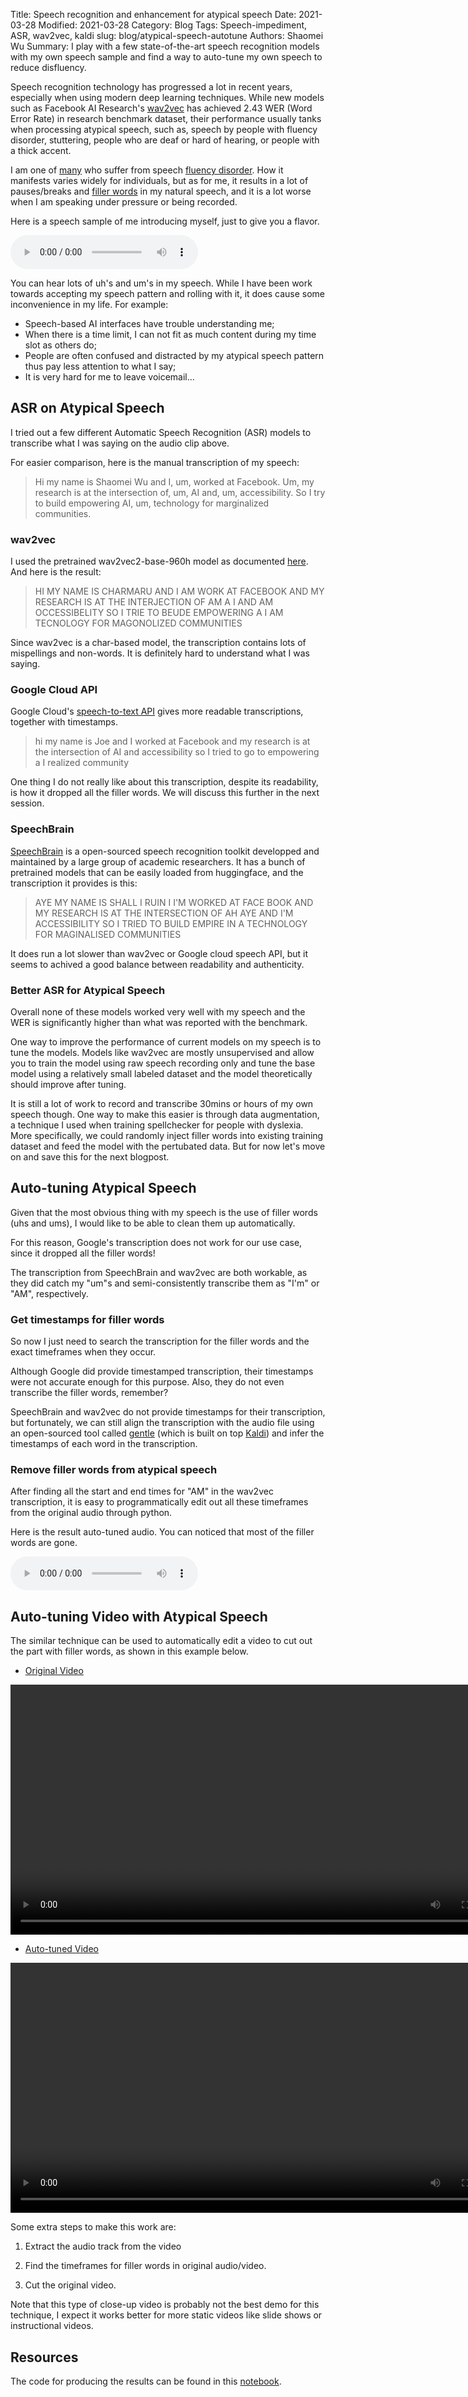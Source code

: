 Title: Speech recognition and enhancement for atypical speech
Date: 2021-03-28
Modified: 2021-03-28
Category: Blog
Tags: Speech-impediment, ASR, wav2vec, kaldi
slug: blog/atypical-speech-autotune
Authors: Shaomei Wu
Summary: I play with a few state-of-the-art speech recognition models with my own speech sample and find a way to auto-tune my own speech to reduce disfluency.

Speech recognition technology has progressed a lot in recent years, especially when using modern deep learning techniques. While new models such as Facebook AI Research's [wav2vec](https://github.com/pytorch/fairseq/tree/master/examples/wav2vec) has achieved 2.43 WER (Word Error Rate) in research benchmark dataset, their performance usually tanks when processing atypical speech, such as, speech by people with fluency disorder, stuttering, people who are deaf or hard of hearing, or people with a thick accent. 

I am one of [many](https://twitter.com/kenjilopezalt/status/1295630888600928258) who suffer from speech [fluency disorder](https://www.asha.org/practice-portal/clinical-topics/fluency-disorders/). How it manifests varies widely for individuals, but as for me, it results in a lot of pauses/breaks and [filler words](https://en.wikipedia.org/wiki/Speech_disfluency#Fillers) in my natural speech, and it is a lot worse when I am speaking under pressure or being recorded.

Here is a speech sample of me introducing myself, just to give you a flavor.

<audio controls>
<source src="{static}/media/short_intro.wav">
Audio element failed...
</audio>


You can hear lots of uh's and um's in my speech. While I have been work towards accepting my speech pattern and rolling with it, it does cause some inconvenience in my life. For example:

- Speech-based AI interfaces have trouble understanding me;
- When there is a time limit, I can not fit as much content during my time slot as others do;
- People are often confused and distracted by my atypical speech pattern thus pay less attention to what I say;
- It is very hard for me to leave voicemail... 

## ASR on Atypical Speech

I tried out a few different Automatic Speech Recognition (ASR) models to transcribe what I was saying on the audio clip above. 

For easier comparison, here is the manual transcription of my speech:

> Hi my name is Shaomei Wu and I, um, worked at Facebook. Um, my research is at the intersection of, um, AI and, um, accessibility. So I try to build empowering AI, um, technology for marginalized communities. 

### wav2vec

I used the pretrained wav2vec2-base-960h model as documented [here](https://github.com/pytorch/fairseq/blob/master/examples/wav2vec/README.md#use-wav2vec-20-with-transformers). And here is the result:

> HI MY NAME IS CHARMARU AND I AM WORK AT FACEBOOK AND MY RESEARCH IS AT THE INTERJECTION OF AM A I AND AM OCCESSIBELITY SO I TRIE TO BEUDE EMPOWERING A I AM TECNOLOGY FOR MAGONOLIZED COMMUNITIES


Since wav2vec is a char-based model, the transcription contains lots of mispellings and non-words. It is definitely hard to understand what I was saying. 

### Google Cloud API

Google Cloud's [speech-to-text API](https://cloud.google.com/speech-to-text/docs/async-time-offsets) gives more readable transcriptions, together with timestamps.

> hi my name is Joe and I worked at Facebook and my research is at the intersection of AI and accessibility so I tried to go to empowering a I realized community
  
One thing I do not really like about this transcription, despite its readability, is how it dropped all the filler words. We will discuss this further in the next session.


### SpeechBrain

[SpeechBrain](https://speechbrain.github.io/about.html) is a open-sourced speech recognition toolkit developped and maintained by a large group of academic researchers. It has a bunch of pretrained models that can be easily loaded from huggingface, and the transcription it provides is this:

> AYE MY NAME IS SHALL I RUIN I I'M WORKED AT FACE BOOK AND MY RESEARCH IS AT THE INTERSECTION OF AH AYE AND I'M ACCESSIBILITY SO I TRIED TO BUILD EMPIRE IN A TECHNOLOGY FOR MAGINALISED COMMUNITIES

It does run a lot slower than wav2vec or Google cloud speech API, but it seems to achived a good balance between readability and authenticity.


### Better ASR for Atypical Speech

Overall none of these models worked very well with my speech and the WER is significantly higher than what was reported with the benchmark.

One way to improve the performance of current models on my speech is to tune the models. Models like wav2vec are mostly unsupervised and allow you to train the model using raw speech recording only and tune the base model using a relatively small labeled dataset and the model theoretically should improve after tuning.

It is still a lot of work to record and transcribe 30mins or hours of my own speech though. One way to make this easier is through data augmentation, a technique I used when training spellchecker for people with dyslexia. More specifically, we could randomly inject filler words into existing training dataset and feed the model with the pertubated data. But for now let's move on and save this for the next blogpost.

## Auto-tuning Atypical Speech

Given that the most obvious thing with my speech is the use of filler words (uhs and ums), I would like to be able to clean them up automatically.

For this reason, Google's transcription does not work for our use case, since it dropped all the filler words! 

The transcription from SpeechBrain and wav2vec are both workable, as they did catch my "um"s and semi-consistently transcribe them as "I'm" or "AM", respectively. 

### Get timestamps for filler words

So now I just need to search the transcription for the filler words and the exact timeframes when they occur. 

Although Google did provide timestamped transcription, their timestamps were not accurate enough for this purpose. Also, they do not even transcribe the filler words, remember?


SpeechBrain and wav2vec do not provide timestamps for their transcription, but fortunately, we can still align the transcription with the audio file using an open-sourced tool called [gentle](https://github.com/lowerquality/gentle/) (which is built on top [Kaldi](https://github.com/kaldi-asr/kaldi)) and infer the timestamps of each word in the transcription.

### Remove filler words from atypical speech

After finding all the start and end times for "AM" in the wav2vec transcription, it is easy to programmatically edit out all these timeframes from the original audio through python. 

Here is the result auto-tuned audio. You can noticed that most of the filler words are gone.

<audio controls>
<source src="{static}/media/de_filler_short_intro.wav">
Audio element failed...
</audio>

## Auto-tuning Video with Atypical Speech

The similar technique can be used to automatically edit a video to cut out the part with filler words, as shown in this example below.

- [Original Video]({static}/media/intro_video_short.mp4)

<video controls height="400">
<source src="{static}/media/intro_video_short.mp4" type="video/mp4">
Video rendering failed...
</video>


- [Auto-tuned Video]({static}/media/autotuned_intro_video_short.mp4)

<video controls height="400">
<source src="{static}/media/autotuned_intro_video_short.mp4" type="video/mp4">
Video rendering failed...
</video>



Some extra steps to make this work are:

1. Extract the audio track from the video

2. Find the timeframes for filler words in original audio/video.

3. Cut the original video.


Note that this type of close-up video is probably not the best demo for this technique, I expect it works better for more static videos like slide shows or instructional videos.

## Resources 

The code for producing the results can be found in this [notebook](https://colab.research.google.com/drive/1jn8oTaEJRMl9PEKi7jj8zfwnxctxox8u?usp=sharing). 

 
 
